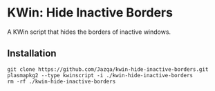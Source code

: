# KWin: Hide Inactive Borders

A KWin script that hides the borders of inactive windows.

## Installation

    git clone https://github.com/Jazqa/kwin-hide-inactive-borders.git
    plasmapkg2 --type kwinscript -i ./kwin-hide-inactive-borders
    rm -rf ./kwin-hide-inactive-borders
